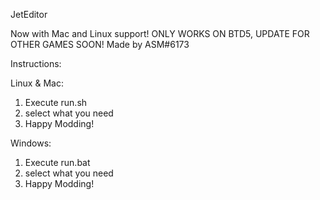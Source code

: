 JetEditor

Now with Mac and Linux support!
ONLY WORKS ON BTD5, UPDATE FOR OTHER GAMES SOON!
Made by ASM#6173

Instructions:

Linux & Mac:
1. Execute run.sh
2. select what you need
3. Happy Modding!

Windows:
1. Execute run.bat
2. select what you need
3. Happy Modding!
